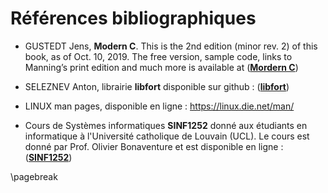 Références bibliographiques 
============================


- GUSTEDT Jens, **Modern C**. This is the 2nd edition (minor rev. 2) of this book, as of Oct. 10, 2019. The free version, 
  sample code, links to Manning’s print edition and much more is available 
  at ([**Mordern C**](https://modernc.gforge.inria.fr/ "lien vers le livre")) 
  
- SELEZNEV Anton, librairie **libfort** disponible sur github : 
  ([**libfort**](https://github.com/seleznevae/libfort "lien vers libfort"))

- LINUX man pages, disponible en ligne : https://linux.die.net/man/

- Cours de Systèmes informatiques **SINF1252** donné aux étudiants en informatique à l'Université catholique de Louvain (UCL). 
  Le cours est donné par Prof. Olivier Bonaventure et est disponible en ligne : 
  ([**SINF1252**](https://github.com/obonaventure/SystemesInformatiques "lien vers le site"))
  
  
  
\pagebreak


